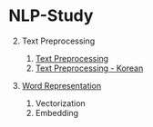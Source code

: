 # NLP-Study
2. Text Preprocessing
    1. [Text Preprocessing](https://wistful-soap-d03.notion.site/Text-Preprocessing-1b70da7819c84083a8ac205dd3f36028?pvs=4)
    2. [Text Preprocessing - Korean](https://wistful-soap-d03.notion.site/Text-Preprocessing-Korean-413619d9b3db4c30b7cc93d25ff354fd?pvs=4)
       
3. [Word Representation](https://wistful-soap-d03.notion.site/Word-Representation-f1dd411695d340799ddb197974c64fd3?pvs=4)
    1. Vectorization
    2. Embedding
